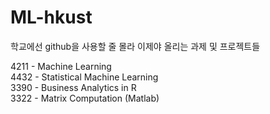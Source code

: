 # ML-hkust

학교에선 github을 사용할 줄 몰라 이제야 올리는 과제 및 프로젝트들

4211 - Machine Learning <br>
4432 - Statistical Machine Learning <br>
3390 - Business Analytics in R <br>
3322 - Matrix Computation (Matlab)
